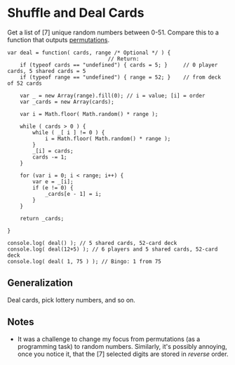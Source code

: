 # Shuffle and Deal Cards

Get a list of [7] unique random numbers between 0-51. Compare this to a function that outputs [permutations](https://github.com/wrightben/codeeval/blob/master/String%20Permutations%20(JavaScript).md).
```
var deal = function( cards, range /* Optional */ ) {
								// Return:
	if (typeof cards == "undefined") { cards = 5; }		// 0 player cards, 5 shared cards = 5
	if (typeof range == "undefined") { range = 52; }	// from deck of 52 cards	
	
	var _ = new Array(range).fill(0); // i = value; [i] = order
	var _cards = new Array(cards);
	
	var i = Math.floor( Math.random() * range );
	
	while ( cards > 0 ) {
		while ( _[ i ] != 0 ) { 
			i = Math.floor( Math.random() * range );
		}
		_[i] = cards;
		cards -= 1;		
	}
	
	for (var i = 0; i < range; i++) {
		var e = _[i];
		if (e != 0) {
			_cards[e - 1] = i;
		}
	}

	return _cards;

}

console.log( deal() ); // 5 shared cards, 52-card deck
console.log( deal(12+5) ); // 6 players and 5 shared cards, 52-card deck
console.log( deal( 1, 75 ) ); // Bingo: 1 from 75
```

## Generalization
Deal cards, pick lottery numbers, and so on.

## Notes
- It was a challenge to change my focus from permutations (as a programming task) to random numbers. Similarly, it's possibly annoying, once you notice it, that the [7] selected digits are stored in *reverse* order.
